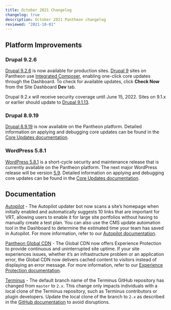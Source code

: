 ```yaml
---
title: October 2021 Changelog
changelog: true
description: October 2021 Pantheon changelog
reviewed: "2021-10-01"
---
```


## Platform Improvements

### Drupal 9.2.6

[Drupal 9.2.6](https://www.drupal.org/project/drupal/releases/9.2.6) is now available for production sites. [Drupal 9](/drupal-9) sites on Pantheon use [Integrated Composer](guides/integrated-composer), enabling one-click core updates through the Dashboard. To check for available updates, click **Check Now** from the Site Dashboard **Dev** tab.

Drupal 9.2.x will receive security coverage until June 15, 2022. Sites on 9.1.x or earlier should update to [Drupal 9.1.13](https://www.drupal.org/project/drupal/releases/9.1.11).


### Drupal 8.9.19

[Drupal 8.9.19](https://www.drupal.org/project/drupal/releases/8.9.19) is now available on the Pantheon platform. Detailed information on applying and debugging core updates can be found in the [Core Updates documentation](/core-updates).


### WordPress 5.8.1

[WordPress 5.8.1](https://wordpress.org/news/2021/09/wordpress-5-8-1-security-and-maintenance-release/) is a short-cycle security and maintenance release that is currently available on the Pantheon platform. The next major WordPress release will be version [5.9](https://make.wordpress.org/core/5-9/). Detailed information on applying and debugging core updates can be found in the [Core Updates documentation](/core-updates).


## Documentation

[Autopilot](/guides/autopilot) - The Autopilot updater bot now scans a site’s homepage when initially enabled and automatically suggests 10 links that are important for VRT, allowing users to enable it for large site portfolios without having to manually create a test plan. You can also use the CMS update automation tool in the Dashboard to determine the estimated time your team has saved in Autopilot. For more information, refer to our [Autopilot documentation](https://pantheon.io/docs/guides/autopilot/enable-autopilot/#enable-autopilot).

[Pantheon Global CDN](https://pantheon.io/docs/global-cdn) - The Global CDN now offers Experience Protection to provide continuous and uninterrupted site uptime. If your site experiences issues, whether it’s an infrastructure problem or an application error, the Global CDN now delivers cached content to visitors instead of displaying an error message. For more information, refer to our [Experience Protection documentation](https://pantheon.io/docs/global-cdn#experience-protection). 

[Terminus](https://pantheon.io/docs/terminus/updates) - The default branch name of the Terminus GitHub repository has changed from `master` to `2.x`. This change only impacts individuals with a local clone of the Terminus repository, such as Terminus contributors or plugin developers. Update the local clone of the branch to `2.x` as described in the [GitHub documentation](https://docs.github.com/en/repositories/configuring-branches-and-merges-in-your-repository/managing-branches-in-your-repository/renaming-a-branch#updating-a-local-clone-after-a-branch-name-changes) to avoid disruptions.

